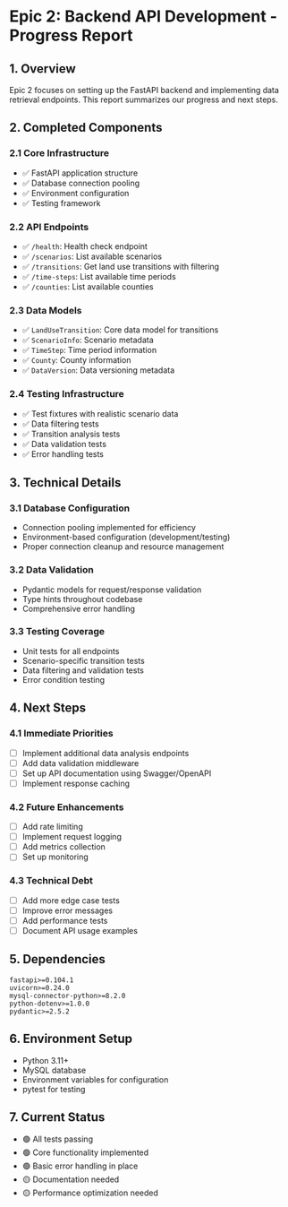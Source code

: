 # Epic 2: Backend API Development - Progress Report

## 1. Overview
Epic 2 focuses on setting up the FastAPI backend and implementing data retrieval endpoints. This report summarizes our progress and next steps.

## 2. Completed Components

### 2.1 Core Infrastructure
- ✅ FastAPI application structure
- ✅ Database connection pooling
- ✅ Environment configuration
- ✅ Testing framework

### 2.2 API Endpoints
- ✅ `/health`: Health check endpoint
- ✅ `/scenarios`: List available scenarios
- ✅ `/transitions`: Get land use transitions with filtering
- ✅ `/time-steps`: List available time periods
- ✅ `/counties`: List available counties

### 2.3 Data Models
- ✅ `LandUseTransition`: Core data model for transitions
- ✅ `ScenarioInfo`: Scenario metadata
- ✅ `TimeStep`: Time period information
- ✅ `County`: County information
- ✅ `DataVersion`: Data versioning metadata

### 2.4 Testing Infrastructure
- ✅ Test fixtures with realistic scenario data
- ✅ Data filtering tests
- ✅ Transition analysis tests
- ✅ Data validation tests
- ✅ Error handling tests

## 3. Technical Details

### 3.1 Database Configuration
- Connection pooling implemented for efficiency
- Environment-based configuration (development/testing)
- Proper connection cleanup and resource management

### 3.2 Data Validation
- Pydantic models for request/response validation
- Type hints throughout codebase
- Comprehensive error handling

### 3.3 Testing Coverage
- Unit tests for all endpoints
- Scenario-specific transition tests
- Data filtering and validation tests
- Error condition testing

## 4. Next Steps

### 4.1 Immediate Priorities
- [ ] Implement additional data analysis endpoints
- [ ] Add data validation middleware
- [ ] Set up API documentation using Swagger/OpenAPI
- [ ] Implement response caching

### 4.2 Future Enhancements
- [ ] Add rate limiting
- [ ] Implement request logging
- [ ] Add metrics collection
- [ ] Set up monitoring

### 4.3 Technical Debt
- [ ] Add more edge case tests
- [ ] Improve error messages
- [ ] Add performance tests
- [ ] Document API usage examples

## 5. Dependencies
```
fastapi>=0.104.1
uvicorn>=0.24.0
mysql-connector-python>=8.2.0
python-dotenv>=1.0.0
pydantic>=2.5.2
```

## 6. Environment Setup
- Python 3.11+
- MySQL database
- Environment variables for configuration
- pytest for testing

## 7. Current Status
- 🟢 All tests passing
- 🟢 Core functionality implemented
- 🟢 Basic error handling in place
- 🟡 Documentation needed
- 🟡 Performance optimization needed 